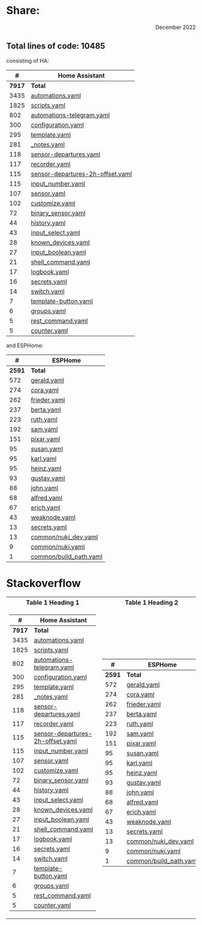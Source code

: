 # Share: 
<p align=right> December 2022 </p>

## Total lines of code: 10485

consisting of HA:

| # | Home Assistant |
| -- | -- |
| **7917** | **Total**
| 3435 | [automations.yaml](./automations.yaml)
| 1825 | [scripts.yaml](./scripts.yaml)
| 802 | [automations-telegram.yaml](./automations-telegram.yaml)
| 300 | [configuration.yaml](./configuration.yaml)
| 295 | [template.yaml](./template.yaml)
| 281 | [_notes.yaml](./_notes.yaml)
| 118 | [sensor-departures.yaml](./sensor-departures.yaml)
| 117 | [recorder.yaml](./recorder.yaml)
| 115 | [sensor-departures-2h-offset.yaml](./sensor-departures-2h-offset.yaml)
| 115 | [input_number.yaml](./input_number.yaml)
| 107 | [sensor.yaml](./sensor.yaml)
| 102 | [customize.yaml](./customize.yaml)
| 72 | [binary_sensor.yaml](./binary_sensor.yaml)
| 44 | [history.yaml](./history.yaml)
| 43 | [input_select.yaml](./input_select.yaml)
| 28 | [known_devices.yaml](./known_devices.yaml)
| 27 | [input_boolean.yaml](./input_boolean.yaml)
| 21 | [shell_command.yaml](./shell_command.yaml)
| 17 | [logbook.yaml](./logbook.yaml)
| 16 | [secrets.yaml](./secrets.yaml)
| 14 | [switch.yaml](./switch.yaml)
| 7 | [template-button.yaml](./template-button.yaml)
| 6 | [groups.yaml](./groups.yaml)
| 5 | [rest_command.yaml](./rest_command.yaml)
| 5 | [counter.yaml](./counter.yaml)

and ESPHome:

| # | ESPHome |
| -- | -- |
| **2591** | **Total**
| 572 | [gerald.yaml](./esphome/gerald.yaml)
| 274 | [cora.yaml](./esphome/cora.yaml)
| 262 | [frieder.yaml](./esphome/frieder.yaml)
| 237 | [berta.yaml](./esphome/berta.yaml)
| 223 | [ruth.yaml](./esphome/ruth.yaml)
| 192 | [sam.yaml](./esphome/sam.yaml)
| 151 | [pixar.yaml](./esphome/pixar.yaml)
| 95 | [susan.yaml](./esphome/susan.yaml)
| 95 | [karl.yaml](./esphome/karl.yaml)
| 95 | [heinz.yaml](./esphome/heinz.yaml)
| 93 | [gustav.yaml](./esphome/gustav.yaml)
| 88 | [john.yaml](./esphome/john.yaml)
| 68 | [alfred.yaml](./esphome/alfred.yaml)
| 67 | [erich.yaml](./esphome/erich.yaml)
| 43 | [weaknode.yaml](./esphome/weaknode.yaml)
| 13 | [secrets.yaml](./esphome/secrets.yaml)
| 13 | [common/nuki_dev.yaml](./esphome/common/nuki_dev.yaml)
| 9 | [common/nuki.yaml](./esphome/common/nuki.yaml)
| 1 | [common/build_path.yaml](./esphome/common/build_path.yaml)

# Stackoverflow
<table>
<tr><th>Table 1 Heading 1 </th><th>Table 1 Heading 2</th></tr>
<tr><td>

| # | Home Assistant |
| -- | -- |
| **7917** | **Total**
| 3435 | [automations.yaml](./automations.yaml)
| 1825 | [scripts.yaml](./scripts.yaml)
| 802 | [automations-telegram.yaml](./automations-telegram.yaml)
| 300 | [configuration.yaml](./configuration.yaml)
| 295 | [template.yaml](./template.yaml)
| 281 | [_notes.yaml](./_notes.yaml)
| 118 | [sensor-departures.yaml](./sensor-departures.yaml)
| 117 | [recorder.yaml](./recorder.yaml)
| 115 | [sensor-departures-2h-offset.yaml](./sensor-departures-2h-offset.yaml)
| 115 | [input_number.yaml](./input_number.yaml)
| 107 | [sensor.yaml](./sensor.yaml)
| 102 | [customize.yaml](./customize.yaml)
| 72 | [binary_sensor.yaml](./binary_sensor.yaml)
| 44 | [history.yaml](./history.yaml)
| 43 | [input_select.yaml](./input_select.yaml)
| 28 | [known_devices.yaml](./known_devices.yaml)
| 27 | [input_boolean.yaml](./input_boolean.yaml)
| 21 | [shell_command.yaml](./shell_command.yaml)
| 17 | [logbook.yaml](./logbook.yaml)
| 16 | [secrets.yaml](./secrets.yaml)
| 14 | [switch.yaml](./switch.yaml)
| 7 | [template-button.yaml](./template-button.yaml)
| 6 | [groups.yaml](./groups.yaml)
| 5 | [rest_command.yaml](./rest_command.yaml)
| 5 | [counter.yaml](./counter.yaml)

</td><td>

| # | ESPHome |
| -- | -- |
| **2591** | **Total**
| 572 | [gerald.yaml](./esphome/gerald.yaml)
| 274 | [cora.yaml](./esphome/cora.yaml)
| 262 | [frieder.yaml](./esphome/frieder.yaml)
| 237 | [berta.yaml](./esphome/berta.yaml)
| 223 | [ruth.yaml](./esphome/ruth.yaml)
| 192 | [sam.yaml](./esphome/sam.yaml)
| 151 | [pixar.yaml](./esphome/pixar.yaml)
| 95 | [susan.yaml](./esphome/susan.yaml)
| 95 | [karl.yaml](./esphome/karl.yaml)
| 95 | [heinz.yaml](./esphome/heinz.yaml)
| 93 | [gustav.yaml](./esphome/gustav.yaml)
| 88 | [john.yaml](./esphome/john.yaml)
| 68 | [alfred.yaml](./esphome/alfred.yaml)
| 67 | [erich.yaml](./esphome/erich.yaml)
| 43 | [weaknode.yaml](./esphome/weaknode.yaml)
| 13 | [secrets.yaml](./esphome/secrets.yaml)
| 13 | [common/nuki_dev.yaml](./esphome/common/nuki_dev.yaml)
| 9 | [common/nuki.yaml](./esphome/common/nuki.yaml)
| 1 | [common/build_path.yaml](./esphome/common/build_path.yaml)

</td></tr> </table>
